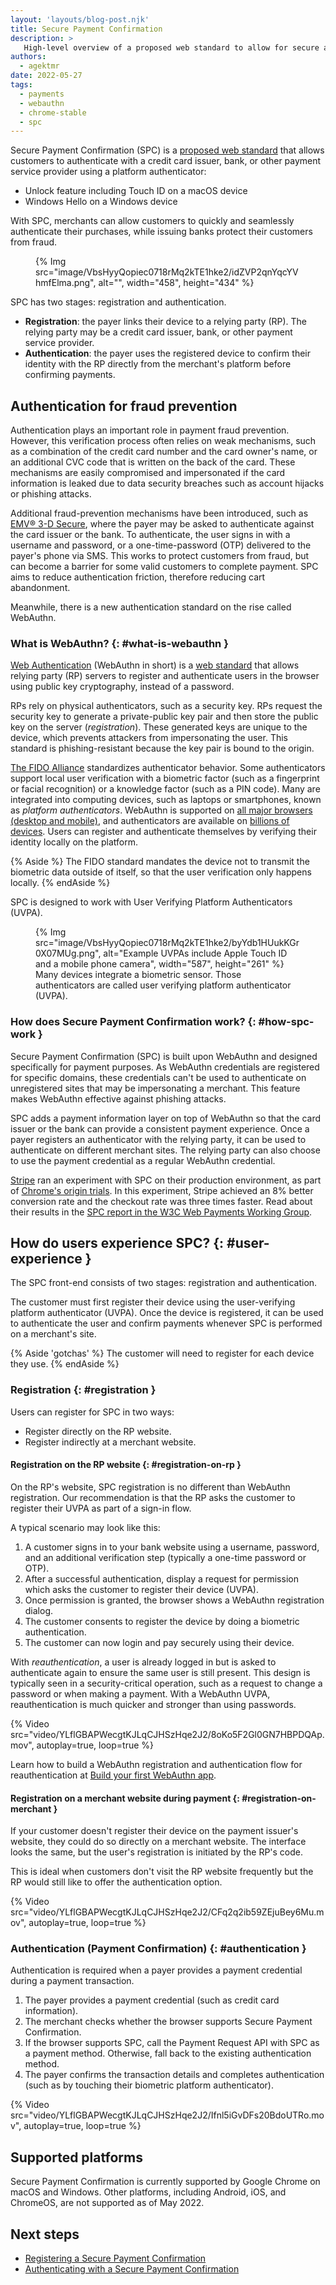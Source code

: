 ```yaml
---
layout: 'layouts/blog-post.njk'
title: Secure Payment Confirmation
description: >
   High-level overview of a proposed web standard to allow for secure authentication with payment service providers.
authors:
  - agektmr
date: 2022-05-27
tags:
  - payments
  - webauthn
  - chrome-stable
  - spc
---
```


Secure Payment Confirmation (SPC) is a
[proposed web standard](https://www.w3.org/TR/secure-payment-confirmation/)
that allows customers to authenticate with a credit card issuer, bank, or
other payment service provider using a platform authenticator:

*  Unlock feature including Touch ID on a macOS device
*  Windows Hello on a Windows device

With SPC, merchants can allow customers to quickly and seamlessly authenticate
their purchases, while issuing banks protect their customers from fraud.

<figure class="float-right screenshot">
{% Img
  src="image/VbsHyyQopiec0718rMq2kTE1hke2/idZVP2qnYqcYVhmfElma.png",
  alt="", width="458", height="434"
%}
</figure>

SPC has two stages: registration and authentication.

*  **Registration**: the payer links their device to a relying party (RP). The
   relying party may be a credit card issuer, bank, or other payment service
   provider.
*  **Authentication**: the payer uses the registered device to confirm their
   identity with the RP directly from the merchant's platform before
   confirming payments.

## Authentication for fraud prevention

Authentication plays an important role in payment fraud prevention. However,
this verification process often relies on weak mechanisms, such as a
combination of the credit card number and the card owner's name, or an
additional CVC code that is written on the back of the card. These mechanisms
are easily compromised and impersonated if the card information is leaked due
to data security breaches such as account hijacks or phishing attacks.

Additional fraud-prevention mechanisms have been introduced, such as
[EMV® 3-D Secure](https://www.emvco.com/emv-technologies/3d-secure/), where
the payer may be asked to authenticate against the card issuer or the bank. To
authenticate, the user signs in with a username and password, or a
one-time-password (OTP) delivered to the payer's phone via SMS. This works to
protect customers from fraud, but can become a barrier for some valid
customers to complete payment. SPC aims to reduce authentication friction,
therefore reducing cart abandonment.

Meanwhile, there is a new authentication standard on the rise called WebAuthn.

### What is WebAuthn? {: #what-is-webauthn }

[Web Authentication](https://webauthn.guide/) (WebAuthn in short) is a
[web standard](https://www.w3.org/TR/webauthn-2/) that allows relying party
(RP) servers to register and authenticate users in the browser using public key
cryptography, instead of a password.

RPs rely on physical authenticators, such as a security key. RPs request the
security key to generate a private-public key pair and then store the public
key on the server (_registration_). These generated keys are unique to the
device, which prevents attackers from impersonating the user. This standard is
phishing-resistant because the key pair is bound to the origin.

[The FIDO Alliance](https://fidoalliance.org/specifications/download/)
standardizes authenticator behavior. Some authenticators support local user
verification with a biometric factor (such as a fingerprint or facial
recognition) or a knowledge factor (such as a PIN code). Many are integrated
into computing devices, such as laptops or smartphones, known as
_platform authenticators_. WebAuthn is supported on
[all major browsers (desktop and mobile)](https://caniuse.com/webauthn), and
authenticators are available on [billions of devices](https://lists.w3.org/Archives/Public/public-webauthn-adoption/2021Feb/0001.html).
Users can register and authenticate themselves by verifying their identity
locally on the platform.

{% Aside %}
The FIDO standard mandates the device not to transmit the biometric data outside of itself, so that the user verification only happens locally.
{% endAside %}

SPC is designed to work with User Verifying Platform Authenticators (UVPA).

<figure class="screenshot">
   {% Img
      src="image/VbsHyyQopiec0718rMq2kTE1hke2/byYdb1HUukKGr0X07MUg.png", alt="Example UVPAs include Apple Touch ID and a mobile phone camera",
      width="587", height="261"
   %}
   <figcaption>
      Many devices integrate a biometric sensor. Those authenticators are
      called user verifying platform authenticator (UVPA).
   </figcaption>
</figure>


### How does Secure Payment Confirmation work? {: #how-spc-work }

Secure Payment Confirmation (SPC) is built upon WebAuthn and designed
specifically for payment purposes. As WebAuthn credentials are registered for
specific domains, these credentials can't be used to authenticate on
unregistered sites that may be impersonating a merchant. This feature makes
WebAuthn effective against phishing attacks.

SPC adds a payment information layer on top of WebAuthn so that the card
issuer or the bank can provide a consistent payment experience. Once a payer
registers an authenticator with the relying party, it can be used to
authenticate on different merchant sites. The relying party can also choose to
use the payment credential as a regular WebAuthn credential.

[Stripe](https://stripe.com/) ran an experiment with SPC on their production
environment, as part of [Chrome's origin trials](/blog/origin-trials/). In
this experiment, Stripe achieved an 8% better conversion rate and the checkout
rate was three times faster. Read about their results in the
[SPC report in the W3C Web Payments Working Group](https://www.w3.org/2021/Talks/spc-pilot-202103.pdf).

## How do users experience SPC? {: #user-experience }

The SPC front-end consists of two stages: registration and authentication.

The customer must first register their device using the user-verifying
platform authenticator (UVPA). Once the device is registered, it can be used
to authenticate the user and confirm payments whenever SPC is performed on a
merchant's site.

{% Aside 'gotchas' %}
The customer will need to register for each device they use.
{% endAside %}

### Registration {: #registration }

Users can register for SPC in two ways:

* Register directly on the RP website.
* Register indirectly at a merchant website.

#### Registration on the RP website {: #registration-on-rp }

On the RP's website, SPC registration is no different than WebAuthn registration. Our recommendation is that the RP asks the customer to register their UVPA as part of a sign-in flow.

A typical scenario may look like this:

1. A customer signs in to your bank website using a username, password, and an additional verification step (typically a one-time password or OTP).
2. After a successful authentication, display a request for permission which asks the customer to register their device (UVPA).
3. Once permission is granted, the browser shows a WebAuthn registration dialog.
4. The customer consents to register the device by doing a biometric authentication.
5. The customer can now login and pay securely using their device.

With _reauthentication_, a user is already logged in but is asked to
authenticate again to ensure the same user is still present. This design is
typically seen in a security-critical operation, such as a request to change a
password or when making a payment. With a WebAuthn UVPA, reauthentication is
much quicker and stronger than using passwords.

{% Video src="video/YLflGBAPWecgtKJLqCJHSzHqe2J2/8oKo5F2Gl0GN7HBPDQAp.mov", autoplay=true, loop=true %}

Learn how to build a WebAuthn registration and authentication flow for
reauthentication at [Build your first WebAuthn app](https://developers.google.com/codelabs/webauthn-reauth).

#### Registration on a merchant website during payment {: #registration-on-merchant }

If your customer doesn't register their device on the payment issuer's
website, they could do so directly on a merchant website. The interface looks
the same, but the user's registration is initiated by the RP's code.

This is ideal when customers don't visit the RP website frequently but the RP would still like to offer the authentication option.

{% Video src="video/YLflGBAPWecgtKJLqCJHSzHqe2J2/CFq2q2ib59ZEjuBey6Mu.mov", autoplay=true, loop=true %}

### Authentication (Payment Confirmation) {: #authentication }

Authentication is required when a payer provides a payment credential during a payment transaction.

1. The payer provides a payment credential (such as credit card information).
2. The merchant checks whether the browser supports Secure Payment
   Confirmation.
3. If the browser supports SPC, call the Payment Request API with SPC as a
   payment method. Otherwise, fall back to the existing authentication method.
4. The payer confirms the transaction details and completes authentication
   (such as by touching their biometric platform authenticator).

{% Video src="video/YLflGBAPWecgtKJLqCJHSzHqe2J2/Ifnl5iGvDFs20BdoUTRo.mov", autoplay=true, loop=true %}

## Supported platforms

Secure Payment Confirmation is currently supported by Google Chrome on macOS
and Windows. Other platforms, including Android, iOS, and ChromeOS, are not
supported as of May 2022.

## Next steps

* [Registering a Secure Payment Confirmation](/articles/register-secure-payment-confirmation)
* [Authenticating with a Secure Payment Confirmation](/articles/authenticate-secure-payment-confirmation)
